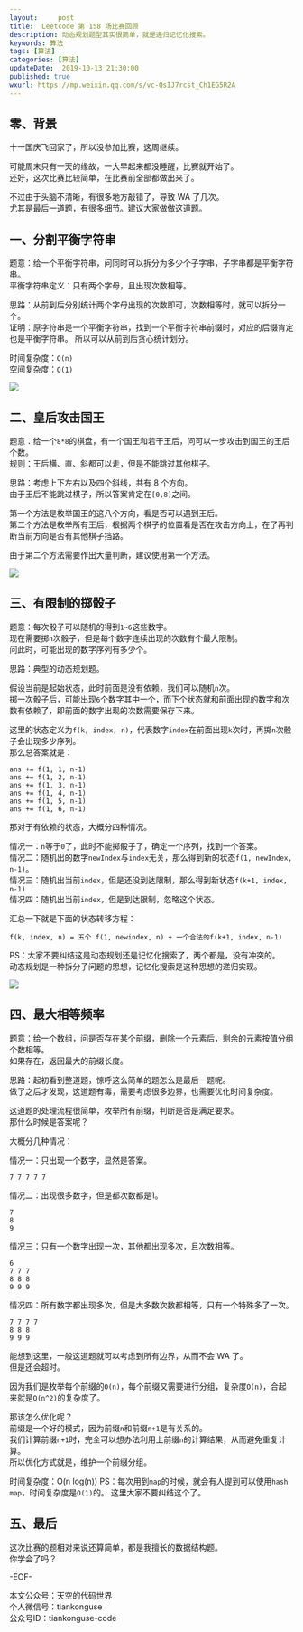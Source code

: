 ```yaml
---   
layout:     post  
title:  Leetcode 第 158 场比赛回顾  
description: 动态规划题型其实很简单，就是递归记忆化搜索。  
keywords: 算法  
tags: [算法]    
categories: [算法]  
updateDate:  2019-10-13 21:30:00  
published: true  
wxurl: https://mp.weixin.qq.com/s/vc-QsIJ7rcst_Ch1EG5R2A  
---  
```



## 零、背景  


十一国庆飞回家了，所以没参加比赛，这周继续。  


可能周末只有一天的缘故，一大早起来都没睡醒，比赛就开始了。  
还好，这次比赛比较简单，在比赛前全部都做出来了。  


不过由于头脑不清晰，有很多地方敲错了，导致 WA 了几次。  
尤其是最后一道题，有很多细节。建议大家做做这道题。  


## 一、分割平衡字符串  


题意：给一个平衡字符串，问同时可以拆分为多少个子字串，子字串都是平衡字符串。  
平衡字符串定义：只有两个字母，且出现次数相等。  


思路：从前到后分别统计两个字母出现的次数即可，次数相等时，就可以拆分一个。  
证明：原字符串是一个平衡字符串，找到一个平衡字符串前缀时，对应的后缀肯定也是平衡字符串。
所以可以从前到后贪心统计划分。  


时间复杂度：`O(n)`  
空间复杂度：`O(1)`  


![](https://res2019.tiankonguse.com/images/2019/10/13/001.png)  


## 二、皇后攻击国王  


题意：给一个`8*8`的棋盘，有一个国王和若干王后，问可以一步攻击到国王的王后个数。  
规则：王后横、直、斜都可以走，但是不能跳过其他棋子。  


思路：考虑上下左右以及四个斜线，共有 8 个方向。  
由于王后不能跳过棋子，所以答案肯定在`[0,8]`之间。  


第一个方法是枚举国王的这八个方向，看是否可以遇到王后。  
第二个方法是枚举所有王后，根据两个棋子的位置看是否在攻击方向上，在了再判断当前方向是否有其他棋子挡路。  


由于第二个方法需要作出大量判断，建议使用第一个方法。



![](https://res2019.tiankonguse.com/images/2019/10/13/002.png)  



## 三、有限制的掷骰子  



题意：每次骰子可以随机的得到`1~6`这些数字。  
现在需要掷`n`次骰子，但是每个数字连续出现的次数有个最大限制。  
问此时，可能出现的数字序列有多少个。  


思路：典型的动态规划题。  


假设当前是起始状态，此时前面是没有依赖，我们可以随机`n`次。  
掷一次骰子后，可能出现`6`个数字其中一个，而下个状态就和前面出现的数字和次数有依赖了，即前面的数字出现的次数需要保存下来。  


这里的状态定义为`f(k, index, n)`，代表数字`index`在前面出现`k`次时，再掷`n`次骰子会出现多少序列。  
那么总答案就是：  


```
ans += f(1, 1, n-1) 
ans += f(1, 2, n-1)
ans += f(1, 3, n-1)
ans += f(1, 4, n-1)
ans += f(1, 5, n-1)
ans += f(1, 6, n-1)
```


那对于有依赖的状态，大概分四种情况。  


情况一：`n`等于`0`了，此时不能掷骰子了，确定一个序列，找到一个答案。  
情况二：随机出的数字`newIndex`与`index`无关，那么得到新的状态`f(1, newIndex, n-1)`。  
情况三：随机出当前`index`，但是还没到达限制，那么得到新状态`f(k+1, index, n-1)`  
情况四：随机出当前`index`，但是到达限制，忽略这个状态。  


汇总一下就是下面的状态转移方程：   


```
f(k, index, n) = 五个 f(1, newindex, n) + 一个合法的f(k+1, index, n-1)
```


PS：大家不要纠结这是动态规划还是记忆化搜索了，两个都是，没有冲突的。  
动态规划是一种拆分子问题的思想，记忆化搜索是这种思想的递归实现。  


![](https://res2019.tiankonguse.com/images/2019/10/13/003.png)  


## 四、最大相等频率  


题意：给一个数组，问是否存在某个前缀，删除一个元素后，剩余的元素按值分组个数相等。  
如果存在，返回最大的前缀长度。  


思路：起初看到整道题，惊呼这么简单的题怎么是最后一题呢。  
做了之后才发现，这道题有毒，需要考虑很多边界，也需要优化时间复杂度。  


这道题的处理流程很简单，枚举所有前缀，判断是否是满足要求。  
那什么时候是答案呢？  


大概分几种情况：  


情况一：只出现一个数字，显然是答案。  


```
7 7 7 7 7
```


情况二：出现很多数字，但是都次数都是1。  


```
7
8
9
```


情况三：只有一个数字出现一次，其他都出现多次，且次数相等。  


```
6
7 7 7
8 8 8
9 9 9
```


情况四：所有数字都出现多次，但是大多数次数都相等，只有一个特殊多了一次。  

```
7 7 7 7
8 8 8
9 9 9
```


能想到这里，一般这道题就可以考虑到所有边界，从而不会 WA 了。  
但是还会超时。  


因为我们是枚举每个前缀的`O(n)`，每个前缀又需要进行分组，复杂度`O(n)`，合起来就是`O(n^2)`的复杂度了。  


那该怎么优化呢？  
前缀是一个好的模式，因为前缀`n`和前缀`n+1`是有关系的。  
我们计算前缀`n+1`时，完全可以想办法利用上前缀`n`的计算结果，从而避免重复计算。  
所以优化方式就是，维护一个前缀分组。  


时间复杂度：O(n log(n))
PS：每次用到`map`的时候，就会有人提到可以使用`hash map`，时间复杂度是`O(1)`的。
这里大家不要纠结这个了。


## 五、最后  


这次比赛的题相对来说还算简单，都是我擅长的数据结构题。  
你学会了吗？  



-EOF-  


本文公众号：天空的代码世界  
个人微信号：tiankonguse  
公众号ID：tiankonguse-code  
  

